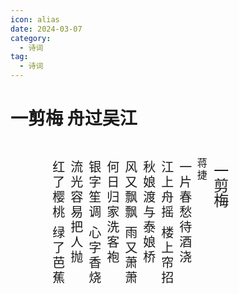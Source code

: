 ```yaml
---
icon: alias
date: 2024-03-07
category:
  - 诗词
tag:
  - 诗词
---
```


# 一剪梅 舟过吴江


<!-- more -->

<style>
#content {
    width: 70%;
    height: 250px;
    -webkit-writing-mode: vertical-rl;
    writing-mode: vertical-rl;
    padding-top: 10px;
    font-size: 20px;
}


</style>
<div id="content">
    <p style="font-size:24px;">一剪梅 </p>
    <p style="letter-spacing:.2em;font-size:16px;">蒋捷</p>
    <p style="letter-spacing:.2em;">一片春愁待酒浇</p>
    <p style="letter-spacing:.2em;">江上舟摇 楼上帘招</p>
    <p style="letter-spacing:.2em;">秋娘渡与泰娘桥</p>
    <p style="letter-spacing:.2em;">风又飘飘 雨又萧萧</p>
    <p style="letter-spacing:.2em;">何日归家洗客袍</p>
    <p style="letter-spacing:.2em;">银字笙调 心字香烧</p>
    <p style="letter-spacing:.2em;">流光容易把人抛</p>
    <p style="letter-spacing:.2em;">红了樱桃 绿了芭蕉</p>
</div>
